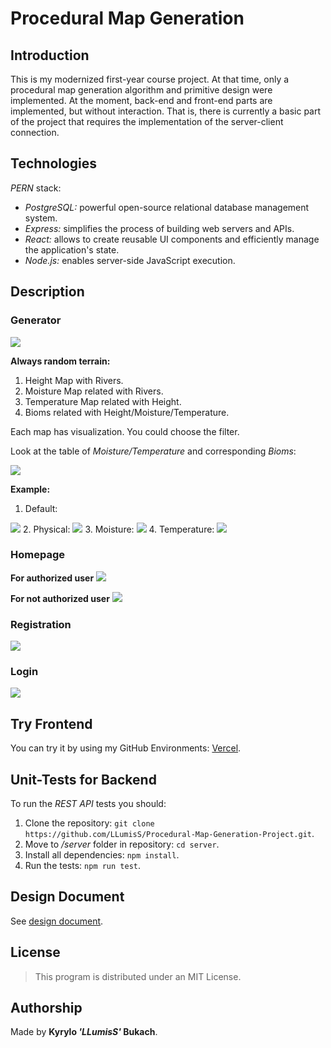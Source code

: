 # Procedural Map Generation

## Introduction

This is my modernized first-year course project. At that time, only a procedural map generation algorithm and primitive design were implemented. At the moment, back-end and front-end parts are implemented, but without interaction. That is, there is currently a basic part of the project that requires the implementation of the server-client connection.

## Technologies

*PERN* stack:  
* *PostgreSQL:* powerful open-source relational database management system.
* *Express:* simplifies the process of building web servers and APIs.
* *React:* allows to create reusable UI components and efficiently manage the application's state.
* *Node.js:* enables server-side JavaScript execution.

## Description

### Generator

<img src="images/example/generator.png">  

**Always random terrain:**
  1. Height Map with Rivers.
  2. Moisture Map related with Rivers.
  3. Temperature Map related with Height.
  4. Bioms related with Height/Moisture/Temperature.

Each map has visualization. You could choose the filter.  

Look at the table of *Moisture/Temperature* and corresponding *Bioms*:

<img src="images/example/table.png">   

**Example:**

1. Default:  
<img src="images/example/default.png">  
2. Physical:  
<img src="images/example/physical.png">  
3. Moisture:  
<img src="images/example/moisture.png">  
4. Temperature:  
<img src="images/example/temperature.png">  

### Homepage

**For authorized user**
<img src="images/example/homepage1.png">

**For not authorized user**
<img src="images/example/homepage2.png">

### Registration
<img src="images/example/registration.png">

### Login
<img src="images/example/login.png">

## Try Frontend
You can try it by using my GitHub Environments: <a href="https://procedural-map-generation-project-kpdw1ls8e-llumiss.vercel.app/generator">Vercel</a>. 

## Unit-Tests for Backend
To run the *REST API* tests you should:
1. Clone the repository: `git clone https://github.com/LLumisS/Procedural-Map-Generation-Project.git`.
2. Move to */server* folder in repository: `cd server`.
3. Install all dependencies: `npm install`.
4. Run the tests: `npm run test`.

## Design Document
See <a href="https://docs.google.com/document/d/14sIw_HDXlERoJSS8U2QSeTyfK2Qkw05zmvKWTqmkhqI/edit?usp=sharing">design document</a>. 

## License
> This program is distributed under an MIT License.

## Authorship
Made by **Kyrylo *'LLumisS'* Bukach**.

